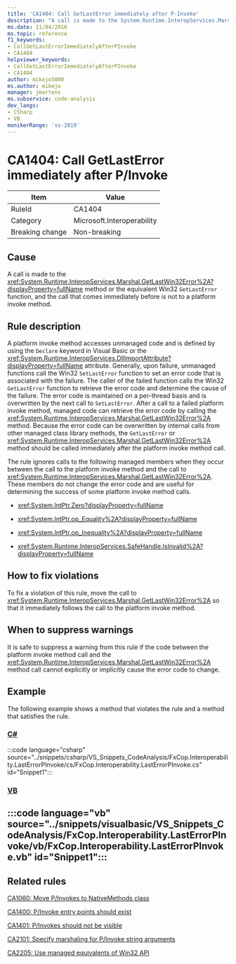 ```yaml
---
title: 'CA1404: Call GetLastError immediately after P-Invoke'
description: "A call is made to the System.Runtime.InteropServices.Marshal.GetLastWin32Error method or the equivalent Win32 GetLastError function, and the call that comes immediately before is not to a platform invoke method."
ms.date: 11/04/2016
ms.topic: reference
f1_keywords:
- CallGetLastErrorImmediatelyAfterPInvoke
- CA1404
helpviewer_keywords:
- CallGetLastErrorImmediatelyAfterPInvoke
- CA1404
author: mikejo5000
ms.author: mikejo
manager: jmartens
ms.subservice: code-analysis
dev_langs:
- CSharp
- VB
monikerRange: 'vs-2019'
---
```

# CA1404: Call GetLastError immediately after P/Invoke

|Item|Value|
|-|-|
|RuleId|CA1404|
|Category|Microsoft.Interoperability|
|Breaking change|Non-breaking|

## Cause

A call is made to the <xref:System.Runtime.InteropServices.Marshal.GetLastWin32Error%2A?displayProperty=fullName> method or the equivalent Win32 `GetLastError` function, and the call that comes immediately before is not to a platform invoke method.

## Rule description
A platform invoke method accesses unmanaged code and is defined by using the `Declare` keyword in Visual Basic or the <xref:System.Runtime.InteropServices.DllImportAttribute?displayProperty=fullName> attribute. Generally, upon failure, unmanaged functions call the Win32 `SetLastError` function to set an error code that is associated with the failure. The caller of the failed function calls the Win32 `GetLastError` function to retrieve the error code and determine the cause of the failure. The error code is maintained on a per-thread basis and is overwritten by the next call to `SetLastError`. After a call to a failed platform invoke method, managed code can retrieve the error code by calling the <xref:System.Runtime.InteropServices.Marshal.GetLastWin32Error%2A> method. Because the error code can be overwritten by internal calls from other managed class library methods, the `GetLastError` or <xref:System.Runtime.InteropServices.Marshal.GetLastWin32Error%2A> method should be called immediately after the platform invoke method call.

The rule ignores calls to the following managed members when they occur between the call to the platform invoke method and the call to <xref:System.Runtime.InteropServices.Marshal.GetLastWin32Error%2A>. These members do not change the error code and are useful for determining the success of some platform invoke method calls.

- <xref:System.IntPtr.Zero?displayProperty=fullName>

- <xref:System.IntPtr.op_Equality%2A?displayProperty=fullName>

- <xref:System.IntPtr.op_Inequality%2A?displayProperty=fullName>

- <xref:System.Runtime.InteropServices.SafeHandle.IsInvalid%2A?displayProperty=fullName>

## How to fix violations
To fix a violation of this rule, move the call to <xref:System.Runtime.InteropServices.Marshal.GetLastWin32Error%2A> so that it immediately follows the call to the platform invoke method.

## When to suppress warnings
It is safe to suppress a warning from this rule if the code between the platform invoke method call and the <xref:System.Runtime.InteropServices.Marshal.GetLastWin32Error%2A> method call cannot explicitly or implicitly cause the error code to change.

## Example
The following example shows a method that violates the rule and a method that satisfies the rule.

### [C#](#tab/csharp)
:::code language="csharp" source="../snippets/csharp/VS_Snippets_CodeAnalysis/FxCop.Interoperability.LastErrorPInvoke/cs/FxCop.Interoperability.LastErrorPInvoke.cs" id="Snippet1":::

### [VB](#tab/vb)
:::code language="vb" source="../snippets/visualbasic/VS_Snippets_CodeAnalysis/FxCop.Interoperability.LastErrorPInvoke/vb/FxCop.Interoperability.LastErrorPInvoke.vb" id="Snippet1":::
---

## Related rules
[CA1060: Move P/Invokes to NativeMethods class](/dotnet/fundamentals/code-analysis/quality-rules/ca1060)

[CA1400: P/Invoke entry points should exist](../code-quality/ca1400.md)

[CA1401: P/Invokes should not be visible](/dotnet/fundamentals/code-analysis/quality-rules/ca1401)

[CA2101: Specify marshaling for P/Invoke string arguments](/dotnet/fundamentals/code-analysis/quality-rules/ca2101)

[CA2205: Use managed equivalents of Win32 API](../code-quality/ca2205.md)
